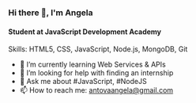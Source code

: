 ### Hi there 👋, I'm Angela
#### Student at JavaScript Development Academy

Skills: HTML5, CSS, JavaScript, Node.js, MongoDB, Git

- 🌱 I’m currently learning Web Services & APIs 
- 🤔 I’m looking for help with finding an internship 
- 💬 Ask me about #JavaScript, #NodeJS 
- 📫 How to reach me: antovaangela@gmail.com 
